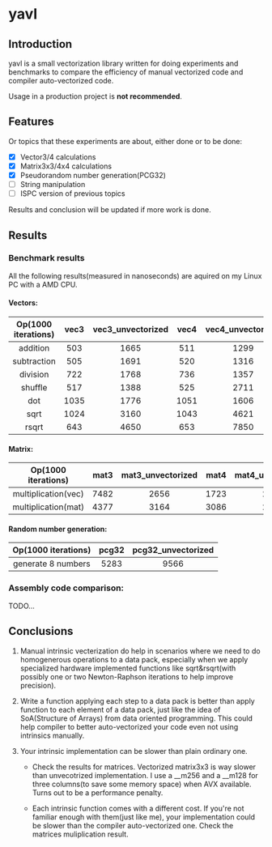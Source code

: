 # yavl

## Introduction

yavl is a small vectorization library written for doing experiments and benchmarks to compare the efficiency of manual vectorized code and compiler auto-vectorized code.

Usage in a production project is **not recommended**.

## Features

Or topics that these experiments are about, either done or to be done:

- [x] Vector3/4 calculations
- [x] Matrix3x3/4x4 calculations
- [x] Pseudorandom number generation(PCG32)
- [ ] String manipulation
- [ ] ISPC version of previous topics

Results and conclusion will be updated if more work is done.

## Results

### Benchmark results

All the following results(measured in nanoseconds) are aquired on my Linux PC with a AMD CPU.

#### Vectors:

| Op(1000 iterations) | vec3 | vec3_unvectorized | vec4 | vec4_unvectorized |
|:-------------------:|:----:|:-----------------:|:----:|:-----------------:|
| addition            | 503  | 1665              | 511  | 1299              |
| subtraction         | 505  | 1691              | 520  | 1316              |
| division            | 722  | 1768              | 736  | 1357              |
| shuffle             | 517  | 1388              | 525  | 2711              |
| dot                 | 1035 | 1776              | 1051 | 1606              |
| sqrt                | 1024 | 3160              | 1043 | 4621              |
| rsqrt               | 643  | 4650              | 653  | 7850              |

#### Matrix:
| Op(1000 iterations) | mat3 | mat3_unvectorized | mat4 | mat4_unvectorized |
|:-------------------:|:----:|:-----------------:|:----:|:-----------------:|
| multiplication(vec) | 7482 | 2656              | 1723 | 2031              |
| multiplication(mat) | 4377 | 3164              | 3086 | 2500              |

#### Random number generation:
| Op(1000 iterations) | pcg32 | pcg32_unvectorized |
|:-------------------:|:-----:|:------------------:|
| generate 8 numbers  | 5283  | 9566               |

### Assembly code comparison:

TODO...

## Conclusions

1. Manual intrinsic vecterization do help in scenarios where we need to do homogenerous operations to a data pack, especially when we apply specialized hardware implemented functions like sqrt&rsqrt(with possibly one or two Newton-Raphson iterations to help improve precision).

2. Write a function applying each step to a data pack is better than apply function to each element of a data pack, just like the idea of SoA(Structure of Arrays) from data oriented programming. This could help compiler to better auto-vectorized your code even not using intrinsics manually.
   
3. Your intrinsic implementation can be slower than plain ordinary one.
   - Check the results for matrices. Vectorized matrix3x3 is way slower than unvecotrized implementation. I use a __m256 and a __m128 for three columns(to save some memory space) when AVX available. Turns out to be a performance penalty. 

   - Each intrinsic function comes with a different cost. If you're not familiar enough with them(just like me), your implementation could be slower than the compiler auto-vectorized one. Check the matrices muliplication result.
  